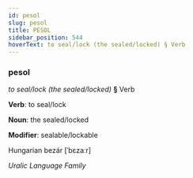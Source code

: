 ```yaml
---
id: pesol
slug: pesol
title: PESOL
sidebar_position: 544
hoverText: to seal/lock (the sealed/locked) § Verb
---
```


### pesol

*to seal/lock (the sealed/locked)* **§** Verb

**Verb**: to seal/lock

**Noun**: the sealed/locked

**Modifier**: sealable/lockable

Hungarian bezár [ˈbɛzaːr]

*Uralic Language Family*